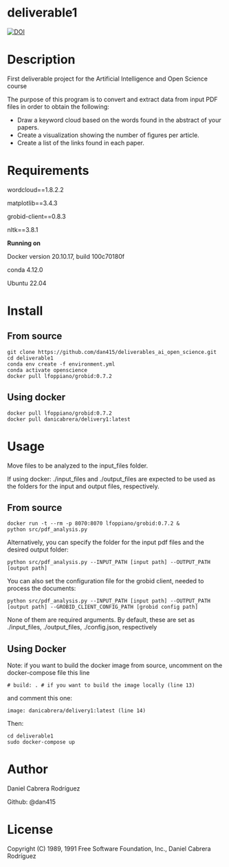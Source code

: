 # deliverable1

[![DOI](https://zenodo.org/badge/601755994.svg)](https://zenodo.org/badge/latestdoi/601755994)

<h1>Description</h1>
First deliverable project for the Artificial Intelligence and Open Science course

The purpose of this program is to convert and extract data from input PDF files in order to obtain 
the following:


- Draw a keyword cloud based on the words found in the abstract of your papers.
- Create a visualization showing the number of ﬁgures per article.
- Create a list of the links found in each paper.


<h1>Requirements</h1>

wordcloud==1.8.2.2

matplotlib==3.4.3

grobid-client==0.8.3

nltk==3.8.1

**Running on**

Docker version 20.10.17, build 100c70180f

conda 4.12.0 

Ubuntu 22.04

<h1>Install</h1>

<h2>From source</h2>
                

    git clone https://github.com/dan415/deliverables_ai_open_science.git
    cd deliverable1
    conda env create -f environment.yml
    conda activate openscience
    docker pull lfoppiano/grobid:0.7.2

<h2>Using docker</h2>

    docker pull lfoppiano/grobid:0.7.2
    docker pull danicabrera/delivery1:latest

<h1>Usage</h1>

Move files to be analyzed to the input_files folder.

If using docker:
    ./input_files and ./output_files are expected to be used as the folders
    for the input and output files, respectively.

<h2>From source</h2>

    docker run -t --rm -p 8070:8070 lfoppiano/grobid:0.7.2 &
    python src/pdf_analysis.py

Alternatively, you can specify the folder for the input pdf files and the desired output folder:

    python src/pdf_analysis.py --INPUT_PATH [input path] --OUTPUT_PATH [output path]

You can also set the configuration file for the grobid client, needed to process the documents:

    python src/pdf_analysis.py --INPUT_PATH [input path] --OUTPUT_PATH [output path] --GROBID_CLIENT_CONFIG_PATH [grobid config path]

None of them are required arguments. By default, these are set as ./input_files, ./output_files, ./config.json, respectively

<h2>Using Docker</h2>

Note: if you want to build the docker image from source, uncomment on the docker-compose file this line
   
    # build: . # if you want to build the image locally (line 13)

and comment this one: 

    image: danicabrera/delivery1:latest (line 14)

Then:

    cd deliverable1
    sudo docker-compose up

<h1>Author</h1>

Daniel Cabrera Rodríguez

Github: @dan415

<h1>License</h1>
Copyright (C) 1989, 1991 Free Software Foundation, Inc., Daniel Cabrera Rodríguez






